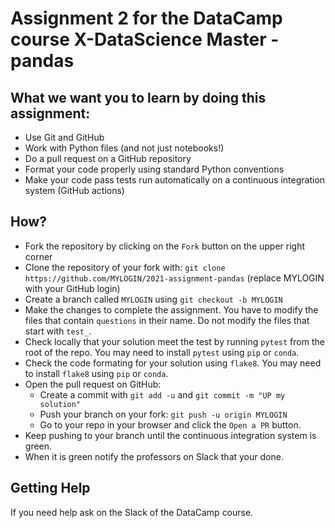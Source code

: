 # Assignment 2 for the DataCamp course X-DataScience Master - pandas

## What we want you to learn by doing this assignment:

  - Use Git and GitHub
  - Work with Python files (and not just notebooks!)
  - Do a pull request on a GitHub repository
  - Format your code properly using standard Python conventions
  - Make your code pass tests run automatically on a continuous integration system (GitHub actions)

## How?

  - Fork the repository by clicking on the `Fork` button on the upper right corner
  - Clone the repository of your fork with: `git clone https://github.com/MYLOGIN/2021-assignment-pandas` (replace MYLOGIN with your GitHub login)
  - Create a branch called `MYLOGIN` using `git checkout -b MYLOGIN`
  - Make the changes to complete the assignment. You have to modify the files that contain `questions` in their name. Do not modify the files that start with `test_`.
  - Check locally that your solution meet the test by running `pytest` from the root of the repo. You may need to install `pytest` using `pip` or `conda`.
  - Check the code formating for your solution using `flake8`. You may need to install `flake8` using `pip` or `conda`.
  - Open the pull request on GitHub:
     - Create a commit with `git add -u` and `git commit -m "UP my solution"`
     - Push your branch on your fork: `git push -u origin MYLOGIN`
     - Go to your repo in your browser and click the `Open a PR` button.
  - Keep pushing to your branch until the continuous integration system is green.
  - When it is green notify the professors on Slack that your done.

## Getting Help

If you need help ask on the Slack of the DataCamp course.
